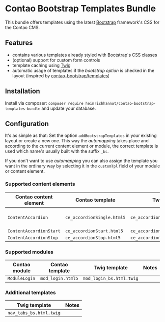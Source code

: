 # Contao Bootstrap Templates Bundle

This bundle offers templates using the latest [Bootstrap](https://getbootstrap.com) framework's CSS for the Contao CMS.

## Features

- contains various templates already styled with Bootstrap's CSS classes
- (optional) support for custom form controls
- template caching using [Twig](https://twig.symfony.com)
- automatic usage of templates if the *bootstrap option* is checked in the layout (inspired by [contao-bootstrap/templates](https://github.com/contao-bootstrap/templates))

## Installation

Install via composer: `composer require heimrichhannot/contao-bootstrap-templates-bundle` and update your database.

## Configuration

It's as simple as that: Set the option `addBootstrapTemplates` in your existing layout or create a new one. This way the *automapping* takes place and
according to the current content element or module, the correct template is used which name's usually built with the suffix `_bs`.

If you don't want to use *automapping* you can also assign the template you want in the ordinary way by selecting it in the `customTpl` field of your module or content element.

### Supported content elements

Contao content element | Contao template | Twig template | Notes
---------------------- | --------------- | ------------- | -----
`ContentAccordion` | `ce_accordionSingle.html5` | `ce_accordionSingle_bs.html.twig` | single element accordions
`ContentAccordionStart` | `ce_accordionStart.html5` | `ce_accordionStart_bs.html.twig` |
`ContentAccordionStop` | `ce_accordionStop.html5` | `ce_accordionStop_bs.html.twig` |

### Supported modules

Contao module | Contao template | Twig template | Notes
------------- | --------------- | ------------- | -----
`ModuleLogin` | `mod_login.html5` | `mod_login_bs.html.twig` |

### Additional templates

Twig template | Notes
------------- | -----
`nav_tabs_bs.html.twig` |